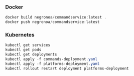 ### Docker
```powershell
docker build negronoa/commandservice:latest .
docker push negronoa/commandservice:latest
```

### Kubernetes
```powershell
kubectl get services
kubectl get pods
kubectl get deployments
kubectl apply -f commands-deployment.yaml
kubectl apply -f platforms-deployment.yaml
kubectl rollout restart deployment platforms-deployment
```
